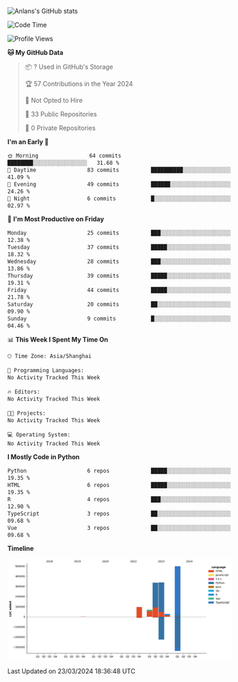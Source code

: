 <!-- ![Anlans's GitHub stats](https://github-readme-stats.vercel.app/api?username=Anlans) -->
![Anlans's GitHub stats](https://github-readme-stats.vercel.app/api?username=Anlans&rank_icon=github)

<!--START_SECTION:waka-->
![Code Time](http://img.shields.io/badge/Code%20Time-0%20secs-blue)

![Profile Views](http://img.shields.io/badge/Profile%20Views-0-blue)

**🐱 My GitHub Data** 

> 📦 ? Used in GitHub's Storage 
 > 
> 🏆 57 Contributions in the Year 2024
 > 
> 🚫 Not Opted to Hire
 > 
> 📜 33 Public Repositories 
 > 
> 🔑 0 Private Repositories 
 > 
**I'm an Early 🐤** 

```text
🌞 Morning                64 commits          ████████░░░░░░░░░░░░░░░░░   31.68 % 
🌆 Daytime                83 commits          ██████████░░░░░░░░░░░░░░░   41.09 % 
🌃 Evening                49 commits          ██████░░░░░░░░░░░░░░░░░░░   24.26 % 
🌙 Night                  6 commits           █░░░░░░░░░░░░░░░░░░░░░░░░   02.97 % 
```
📅 **I'm Most Productive on Friday** 

```text
Monday                   25 commits          ███░░░░░░░░░░░░░░░░░░░░░░   12.38 % 
Tuesday                  37 commits          █████░░░░░░░░░░░░░░░░░░░░   18.32 % 
Wednesday                28 commits          ███░░░░░░░░░░░░░░░░░░░░░░   13.86 % 
Thursday                 39 commits          █████░░░░░░░░░░░░░░░░░░░░   19.31 % 
Friday                   44 commits          █████░░░░░░░░░░░░░░░░░░░░   21.78 % 
Saturday                 20 commits          ██░░░░░░░░░░░░░░░░░░░░░░░   09.90 % 
Sunday                   9 commits           █░░░░░░░░░░░░░░░░░░░░░░░░   04.46 % 
```


📊 **This Week I Spent My Time On** 

```text
🕑︎ Time Zone: Asia/Shanghai

💬 Programming Languages: 
No Activity Tracked This Week

🔥 Editors: 
No Activity Tracked This Week

🐱‍💻 Projects: 
No Activity Tracked This Week

💻 Operating System: 
No Activity Tracked This Week
```

**I Mostly Code in Python** 

```text
Python                   6 repos             █████░░░░░░░░░░░░░░░░░░░░   19.35 % 
HTML                     6 repos             █████░░░░░░░░░░░░░░░░░░░░   19.35 % 
R                        4 repos             ███░░░░░░░░░░░░░░░░░░░░░░   12.90 % 
TypeScript               3 repos             ██░░░░░░░░░░░░░░░░░░░░░░░   09.68 % 
Vue                      3 repos             ██░░░░░░░░░░░░░░░░░░░░░░░   09.68 % 
```



**Timeline**

![Lines of Code chart](https://raw.githubusercontent.com/Anlans/Anlans/main/assets/bar_graph.png)


 Last Updated on 23/03/2024 18:36:48 UTC
<!--END_SECTION:waka-->
